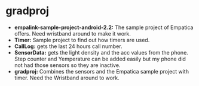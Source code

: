 # gradproj

- **empalink-sample-project-android-2.2:** The sample project of Empatica offers. Need wristband around to make it work.
- **Timer:** Sample project to find out how timers are used.
- **CallLog:** gets the last 24 hours call number.
- **SensorData:** gets the light density and the acc values from the phone. Step counter and Yemperature can be added easily but my phone did not had those sensors so they are inactive.
- **gradproj:** Combines the sensors and the Empatica sample project with timer. Need the Wristband around to work.
